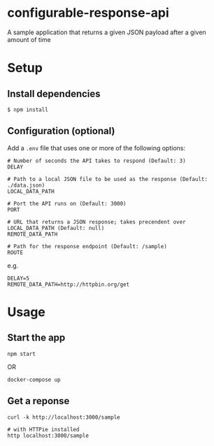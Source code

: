 # configurable-response-api
A sample application that returns a given JSON payload after a given amount of time

# Setup

## Install dependencies
```
$ npm install
```

## Configuration (optional)
Add a `.env` file that uses one or more of the following options:
```
# Number of seconds the API takes to respond (Default: 3)
DELAY

# Path to a local JSON file to be used as the response (Default: ./data.json)
LOCAL_DATA_PATH

# Port the API runs on (Default: 3000)
PORT

# URL that returns a JSON response; takes precendent over LOCAL_DATA_PATH (Default: null)
REMOTE_DATA_PATH

# Path for the response endpoint (Default: /sample)
ROUTE
```
e.g.
```
DELAY=5
REMOTE_DATA_PATH=http://httpbin.org/get
```

# Usage

## Start the app
```
npm start
```
OR
```
docker-compose up
```

## Get a reponse
```
curl -k http://localhost:3000/sample

# with HTTPie installed
http localhost:3000/sample
```
